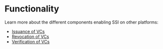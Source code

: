 # Functionality

Learn more about the different components enabling SSI on other platforms:

* [Issuance of VCs](issuance/)
* [Revocation of VCs](revocation/)
* [Verification of VCs](verification/)
